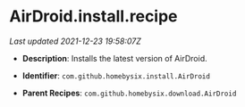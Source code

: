 # AirDroid.install.recipe

_Last updated 2021-12-23 19:58:07Z_

- **Description**: Installs the latest version of AirDroid.

- **Identifier**: `com.github.homebysix.install.AirDroid`

- **Parent Recipes**: `com.github.homebysix.download.AirDroid`